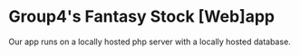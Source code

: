 # Group4's Fantasy Stock [Web]app

Our app runs on a locally hosted php server with a locally hosted database.
